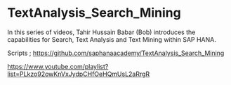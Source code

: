 # TextAnalysis_Search_Mining

In this series of videos, Tahir Hussain Babar (Bob) introduces the capabilities for Search, Text Analysis and Text Mining within SAP HANA.

Scripts ; https://github.com/saphanaacademy/TextAnalysis_Search_Mining

https://www.youtube.com/playlist?list=PLkzo92owKnVxJydpCHfOeHQmUsL2aRrgR
